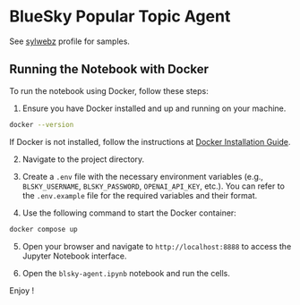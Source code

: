 # BlueSky Popular Topic Agent

See [sylwebz](https://bsky.app/profile/sylwebz.bsky.social) profile for samples.

## Running the Notebook with Docker

To run the notebook using Docker, follow these steps:

1. Ensure you have Docker installed and up and running on your machine.
```sh
docker --version
```

If Docker is not installed, follow the instructions at [Docker Installation Guide](https://docs.docker.com/engine/install/).

2. Navigate to the project directory.

3. Create a `.env` file with the necessary environment variables (e.g., `BLSKY_USERNAME`, `BLSKY_PASSWORD`, `OPENAI_API_KEY`, etc.). You can refer to the `.env.example` file for the required variables and their format.

4. Use the following command to start the Docker container:
```sh
docker compose up
```

5. Open your browser and navigate to `http://localhost:8888` to access the Jupyter Notebook interface.

6. Open the `blsky-agent.ipynb` notebook and run the cells.

Enjoy !